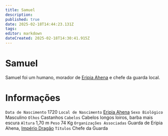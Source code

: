 ```yaml
---
title: Samuel
description: 
published: true
date: 2025-02-18T14:44:23.131Z
tags: 
editor: markdown
dateCreated: 2025-02-18T14:30:41.915Z
---
```


# Samuel
Samuel foi um humano, morador de [Eripia Ahena](/lugares/plano-material/drafeon/sudoeste-de-drafeon/eripia-ahena) e chefe da guarda local.

# Informações
`Data de Nascimento` 1720
`Local de Nascimento` [Eripia Ahena](/lugares/plano-material/drafeon/sudoeste-de-drafeon/eripia-ahena)
`Sexo Biológico` Masculino
`Olhos` Castanhos
`Cabelos` Cabelos longos loiros, barba mais escura
`Altura` 1,70 m
`Peso` 74 Kg
`Organizações Associadas` Guarda de Eripia Ahena, [Império Dragão](/faccoes/nacoes/imperio-dragao)
`Títulos` Chefe da Guarda